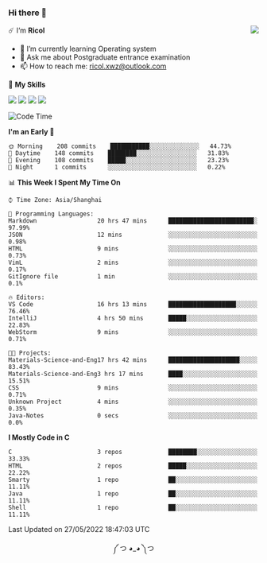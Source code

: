 ### Hi there 👋

<a href="#">
  <img align="right" src="https://github-readme-stats.vercel.app/api?username=Ricolxwz&count_private=true&show_icons=true&theme=prussian" />
</a>

☄️ I‘m **Ricol**

- 🌱 I’m currently learning Operating system
- 💬 Ask me about Postgraduate entrance examination
- 📫 How to reach me: ricol.xwz@outlook.com

🌟 **My Skills**

![](https://img.shields.io/badge/-Git-000000?style=flat-square&logo=git&logoColor=fff)
![](https://img.shields.io/badge/-C-3e74a2?style=flat-square&logo=C&logoColor=fff)
![](https://img.shields.io/badge/-Python-4fc08d?style=flat-square&logo=python&logoColor=fff)
![](https://img.shields.io/badge/-java-ffa500?style=flat-square&logo=java&logoColor=fff)

<!--START_SECTION:waka-->
![Code Time](http://img.shields.io/badge/Code%20Time-0%20secs-blue)

**I'm an Early 🐤** 

```text
🌞 Morning    208 commits    ███████████░░░░░░░░░░░░░░   44.73% 
🌆 Daytime    148 commits    ████████░░░░░░░░░░░░░░░░░   31.83% 
🌃 Evening    108 commits    █████░░░░░░░░░░░░░░░░░░░░   23.23% 
🌙 Night      1 commits      ░░░░░░░░░░░░░░░░░░░░░░░░░   0.22%

```


📊 **This Week I Spent My Time On** 

```text
⌚︎ Time Zone: Asia/Shanghai

💬 Programming Languages: 
Markdown                 20 hrs 47 mins      ████████████████████████░   97.99% 
JSON                     12 mins             ░░░░░░░░░░░░░░░░░░░░░░░░░   0.98% 
HTML                     9 mins              ░░░░░░░░░░░░░░░░░░░░░░░░░   0.73% 
VimL                     2 mins              ░░░░░░░░░░░░░░░░░░░░░░░░░   0.17% 
GitIgnore file           1 min               ░░░░░░░░░░░░░░░░░░░░░░░░░   0.1%

🔥 Editors: 
VS Code                  16 hrs 13 mins      ███████████████████░░░░░░   76.46% 
IntelliJ                 4 hrs 50 mins       █████░░░░░░░░░░░░░░░░░░░░   22.83% 
WebStorm                 9 mins              ░░░░░░░░░░░░░░░░░░░░░░░░░   0.71%

🐱‍💻 Projects: 
Materials-Science-and-Eng17 hrs 42 mins      ████████████████████░░░░░   83.43% 
Materials-Science-and-Eng3 hrs 17 mins       ████░░░░░░░░░░░░░░░░░░░░░   15.51% 
CSS                      9 mins              ░░░░░░░░░░░░░░░░░░░░░░░░░   0.71% 
Unknown Project          4 mins              ░░░░░░░░░░░░░░░░░░░░░░░░░   0.35% 
Java-Notes               0 secs              ░░░░░░░░░░░░░░░░░░░░░░░░░   0.0%

```

**I Mostly Code in C** 

```text
C                        3 repos             ████████░░░░░░░░░░░░░░░░░   33.33% 
HTML                     2 repos             █████░░░░░░░░░░░░░░░░░░░░   22.22% 
Smarty                   1 repo              ██░░░░░░░░░░░░░░░░░░░░░░░   11.11% 
Java                     1 repo              ██░░░░░░░░░░░░░░░░░░░░░░░   11.11% 
Shell                    1 repo              ██░░░░░░░░░░░░░░░░░░░░░░░   11.11%

```



 Last Updated on 27/05/2022 18:47:03 UTC
<!--END_SECTION:waka-->

<div align="center">
༼ つ ◕_◕ ༽つ
</div>
